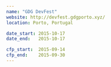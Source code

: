 ```yaml
---
name: "GDG DevFest"
website: http://devfest.gdgporto.xyz/
location: Porto, Portugal

date_start: 2015-10-17
date_end:   2015-10-17

cfp_start:  2015-09-14
cfp_end:    2015-09-30
---
```

